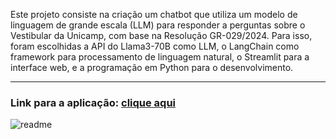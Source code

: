 Este projeto consiste na criação um chatbot que utiliza um modelo de linguagem de grande escala (LLM) para responder a perguntas sobre o Vestibular da Unicamp, com base na Resolução GR-029/2024. Para isso, foram escolhidas a API do Llama3-70B como LLM, o LangChain como framework para processamento de linguagem natural, o Streamlit para a interface web, e a programação em Python para o desenvolvimento.
________________________________________
### Link para a aplicação: [clique aqui](https://vuchatbot-prxzshucsskdfbdpvgmmwf.streamlit.app/)

![readme](https://github.com/user-attachments/assets/b7b2a465-c4e1-404b-93d2-e11ab6b215f3)

